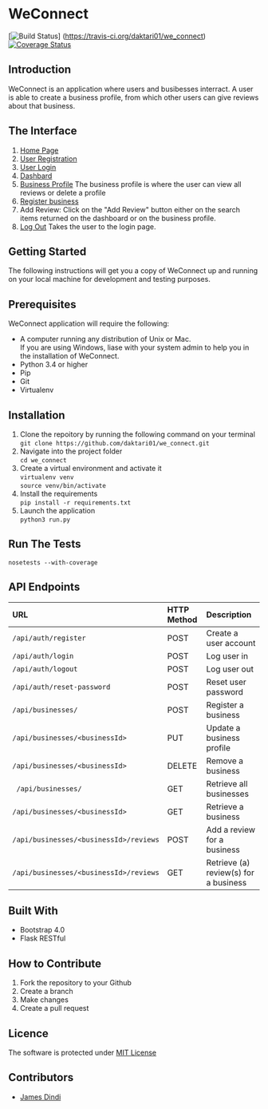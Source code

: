 # WeConnect
[![Build Status](https://travis-ci.org/daktari01/we_connect.svg?branch=master)]
(https://travis-ci.org/daktari01/we_connect)
[![Coverage Status](https://coveralls.io/repos/github/daktari01/we_connect/badge.svg?branch=master)](https://coveralls.io/github/daktari01/we_connect?branch=master)

## Introduction
WeConnect is an application where users and busibesses interract. A user is able to create a business profile, from which other users can give reviews about that business.

## The Interface
1. [Home Page](https://daktari01.github.io/we_connect/designs/UI/index.html)
2. [User Registration](https://daktari01.github.io/we_connect/designs/UI/register_user.html)
3. [User Login](https://daktari01.github.io/we_connect/designs/UI/login.html)
4. [Dashbard](https://daktari01.github.io/we_connect/designs/UI/landing_page.html)
5. [Business Profile](https://daktari01.github.io/we_connect/designs/UI/business_profile.html)
  The business profile is where the user can view all reviews or delete a profile
6. [Register business](https://daktari01.github.io/we_connect/designs/UI/register_business.html)
7. Add Review: Click on the "Add Review" button either on the search items returned on the dashboard or on the business profile.
8. [Log Out](https://daktari01.github.io/we_connect/designs/UI/login.html) Takes the user to the login page.

## Getting Started
The following instructions will get you a copy of WeConnect up and running on your local machine for development and testing purposes. 

## Prerequisites
WeConnect application will require the following:   
- A computer running any distribution of Unix or Mac.   
If you are using Windows, liase with your system admin to help you in the installation of WeConnect.
- Python 3.4 or higher   
- Pip
- Git
- Virtualenv

## Installation
1. Clone the repoitory by running the following command on your terminal    
`git clone https://github.com/daktari01/we_connect.git`   
2. Navigate into the project folder   
`cd we_connect`  
3. Create a virtual environment and activate it   
`virtualenv venv`   
`source venv/bin/activate`   
4. Install the requirements   
`pip install -r requirements.txt`   
5. Launch the application   
`python3 run.py`   

## Run The Tests
`nosetests --with-coverage`

## API Endpoints

|URL|HTTP Method|Description|
|:--------|:--------|:-------|
|`/api/auth/register`|POST|Create a user account|
|`/api/auth/login`|POST|Log user in|
|`/api/auth/logout`|POST|Log user out|
|`/api/auth/reset-password`|POST|Reset user password|
|`/api/businesses/`|POST|Register a business|
|`/api/businesses/<businessId>`|PUT|Update a business profile|
|`/api/businesses/<businessId>`|DELETE|Remove a business|
|` /api/businesses/`|GET|Retrieve all businesses|
|`/api/businesses/<businessId>`|GET|Retrieve a business|
|`/api/businesses/<businessId>/reviews`|POST|Add a review for a business|
|`/api/businesses/<businessId>/reviews`|GET|Retrieve (a) review(s) for a business|

## Built With
- Bootstrap 4.0
- Flask RESTful

## How to Contribute
1. Fork the repository to your Github
2. Create a branch
3. Make changes
4. Create a pull request

## Licence
The software is protected under [MIT License](https://opensource.org/licenses/MIT)

## Contributors
- [James Dindi](https://github.com/daktari01)



